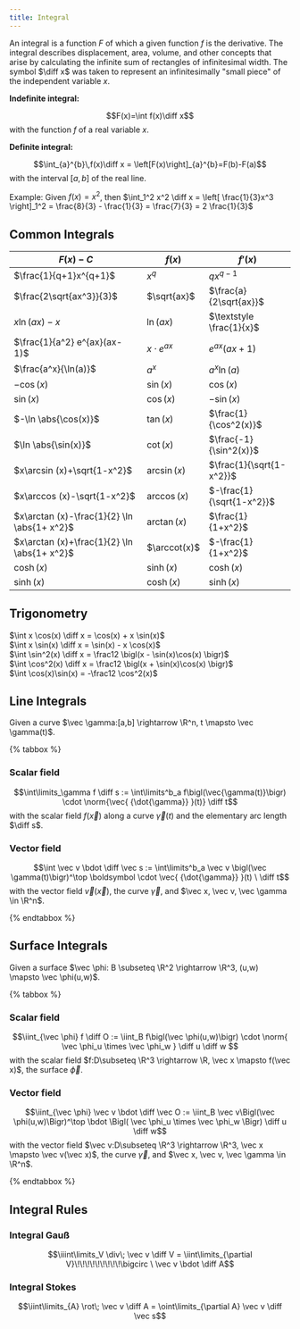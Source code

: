 ```yaml
---
title: Integral
---
```


An integral is a function $F$ of which a given function $f$ is the derivative. The integral describes displacement, area, volume, and other concepts that arise by calculating the infinite sum of rectangles of infinitesimal width. The symbol $\diff x$ was taken to represent an infinitesimally "small piece" of the independent variable $x$.


**Indefinite integral:**

$$F(x)=\int f(x)\diff x$$
with the function $f$ of a real variable $x$.


**Definite integral:**

$$\int_{a}^{b}\,f(x)\diff x = \left[F(x)\right]_{a}^{b}=F(b)-F(a)$$
with the interval $[a, b]$ of the real line.

Example:
Given $f(x) = x^2$, then $\int_1^2 x^2 \diff x = \left[ \frac{1}{3}x^3 \right]_1^2 = \frac{8}{3} - \frac{1}{3} = \frac{7}{3} = 2 \frac{1}{3}$



## Common Integrals

|$F(x) - C$ | $f(x)$ | $f'(x)$ |
|-----------|--------|---------|
|$\frac{1}{q+1}x^{q+1}$        | $x^q$       | $qx^{q-1}$               |
|$\frac{2\sqrt{ax^3}}{3}$      | $\sqrt{ax}$ | $\frac{a}{2\sqrt{ax}}$   |
|$x\ln(ax) -x$                 | $\ln(ax)$   | $\textstyle \frac{1}{x}$ |
|$\frac{1}{a^2} e^{ax}(ax- 1)$ | $x \cdot e^{ax}$ | $e^{ax}(ax+1)$      |
|$\frac{a^x}{\ln(a)}$          | $a^x$       | $a^x \ln(a)$             |
|$-\cos(x)$                    | $\sin(x)$   | $\cos(x)$                |
|$\sin(x)$                     | $\cos(x)$   | $-\sin(x)$               |
|$-\ln \abs{\cos(x)}$          | $\tan(x)$   | $\frac{1}{\cos^2(x)}$    |
|$\ln \abs{\sin(x)}$           | $\cot(x)$   | $\frac{-1}{\sin^2(x)}$   |
|$x\arcsin (x)+\sqrt{1-x^2}$   | $\arcsin(x)$| $\frac{1}{\sqrt{1-x^2}}$ |
|$x\arccos (x)-\sqrt{1-x^2}$   | $\arccos(x)$| $-\frac{1}{\sqrt{1-x^2}}$|
|$x\arctan (x)-\frac{1}{2} \ln \abs{1+ x^2}$ | $\arctan(x)$ | $\frac{1}{1+x^2}$ |
|$x\arctan (x)+\frac{1}{2} \ln \abs{1+ x^2}$ | $\arccot(x)$ | $-\frac{1}{1+x^2}$ | 
| $\cosh(x)$ | $\sinh(x)$ | $\cosh (x)$ |
| $\sinh(x)$ | $\cosh(x)$ | $\sinh (x)$ | 





## Trigonometry
$\int x \cos(x) \diff x = \cos(x) + x \sin(x)$<br>
$\int x \sin(x) \diff x = \sin(x) - x \cos(x)$<br>
$\int \sin^2(x) \diff x = \frac12 \bigl(x - \sin(x)\cos(x) \bigr)$<br>
$\int \cos^2(x) \diff x = \frac12 \bigl(x + \sin(x)\cos(x) \bigr)$<br>
$\int \cos(x)\sin(x) = -\frac12 \cos^2(x)$





## Line Integrals
Given a curve $\vec \gamma:[a,b] \rightarrow \R^n, t \mapsto \vec \gamma(t)$.

{% tabbox %}
### Scalar field
$$\int\limits_\gamma f \diff s := \int\limits^b_a f\bigl(\vec{\gamma(t)}\bigr) \cdot \norm{\vec{ {\dot{\gamma}} }(t)} \diff t$$
with the scalar field $f(\vec x)$ along a curve $\vec \gamma(t)$ and the elementary arc length $\diff s$.

### Vector field
$$\int \vec v \bdot \diff \vec s := \int\limits^b_a \vec v \bigl(\vec \gamma(t)\bigr)^\top \boldsymbol \cdot \vec{ {\dot{\gamma}} }(t) \ \diff t$$
with the vector field $\vec v(\vec x)$, the curve $\vec \gamma$, and $\vec x, \vec v, \vec \gamma \in \R^n$.

{% endtabbox %}



## Surface Integrals
Given a surface $\vec \phi: B \subseteq \R^2 \rightarrow \R^3, (u,w) \mapsto \vec \phi(u,w)$.

{% tabbox %}
### Scalar field
$$\iint_{\vec \phi} f \diff O := \iint_B f\bigl(\vec \phi(u,w)\bigr) \cdot \norm{ \vec \phi_u \times \vec \phi_w } \diff u \diff w $$
with the scalar field $f:D\subseteq \R^3 \rightarrow \R, \vec x \mapsto f(\vec x)$, the surface $\vec \phi$.

### Vector field
$$\iint_{\vec \phi} \vec v \bdot \diff \vec O := \iint_B \vec v\Bigl(\vec \phi(u,w)\Bigr)^\top \bdot \Bigl( \vec \phi_u \times \vec \phi_w \Bigr) \diff u \diff w$$
with the vector field $\vec v:D\subseteq \R^3 \rightarrow \R^3, \vec x \mapsto \vec v(\vec x)$, the curve $\vec \gamma$, and $\vec x, \vec v, \vec \gamma \in \R^n$.

{% endtabbox %}








## Integral Rules
###  Integral Gauß 
$$\iiint\limits_V \div\; \vec v \diff V = \iint\limits_{\partial V}\!\!\!\!\!\!\!\!\!\bigcirc \ \vec v \bdot \diff A$$

### Integral Stokes 
$$\iint\limits_{A} \rot\; \vec v \diff A = \oint\limits_{\partial A} \vec v \diff \vec s$$





